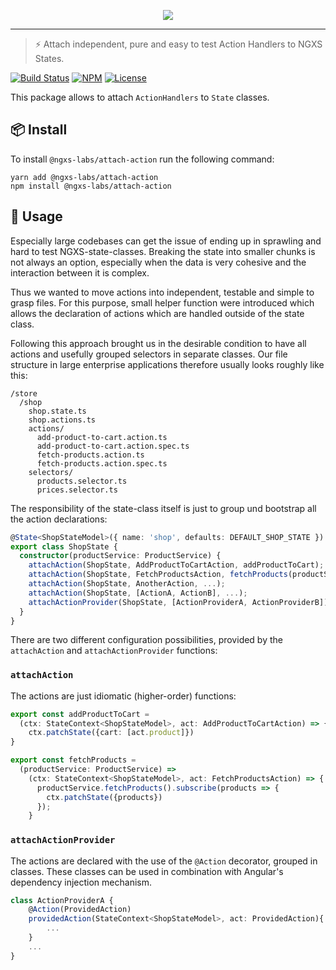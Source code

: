 <p align="center">
  <img src="https://raw.githubusercontent.com/ngxs-labs/emitter/master/docs/assets/logo.png">
</p>

---

> ⚡️ Attach independent, pure and easy to test Action Handlers to NGXS States.

[![Build Status](https://travis-ci.com/ngxs-labs/attach-action.svg?branch=master)](https://travis-ci.com/ngxs-labs/attach-action)
[![NPM](https://badge.fury.io/js/%40ngxs-labs%2Fattach-action.svg)](https://www.npmjs.com/package/@ngxs-labs/attach-action)
[![License](https://img.shields.io/badge/License-MIT-green.svg)](https://github.com/ngxs-labs/attach-action/blob/master/LICENSE)

This package allows to attach `ActionHandlers` to `State` classes.

## 📦 Install

To install `@ngxs-labs/attach-action` run the following command:

```console
yarn add @ngxs-labs/attach-action
npm install @ngxs-labs/attach-action
```

## 🔨 Usage

Especially large codebases can get the issue of ending up in sprawling and hard to test NGXS-state-classes. Breaking the state into smaller chunks is not always an option, especially when the data is very cohesive and the interaction between it is complex.

Thus we wanted to move actions into independent, testable and simple to grasp files. For this purpose, small helper function were introduced which allows the declaration of actions which are handled outside of the state class.

Following this approach brought us in the desirable condition to have all actions and usefully grouped selectors in separate classes. Our file structure in large enterprise applications therefore usually looks roughly like this:

```
/store
  /shop
    shop.state.ts
    shop.actions.ts
    actions/ 
      add-product-to-cart.action.ts
      add-product-to-cart.action.spec.ts
      fetch-products.action.ts
      fetch-products.action.spec.ts
    selectors/
      products.selector.ts
      prices.selector.ts
```

The responsibility of the state-class itself is just to group und bootstrap all the action declarations: 

```typescript
@State<ShopStateModel>({ name: 'shop', defaults: DEFAULT_SHOP_STATE })
export class ShopState {
  constructor(productService: ProductService) {
    attachAction(ShopState, AddProductToCartAction, addProductToCart);
    attachAction(ShopState, FetchProductsAction, fetchProducts(productService));
    attachAction(ShopState, AnotherAction, ...);
    attachAction(ShopState, [ActionA, ActionB], ...);
    attachActionProvider(ShopState, [ActionProviderA, ActionProviderB]);
  }
}
``` 
There are two different configuration possibilities, provided by the `attachAction` and `attachActionProvider` functions:

### `attachAction`
 
The actions are just idiomatic (higher-order) functions: 
```typescript
export const addProductToCart =
  (ctx: StateContext<ShopStateModel>, act: AddProductToCartAction) => {
    ctx.patchState({cart: [act.product]})
}

export const fetchProducts =
  (productService: ProductService) =>
    (ctx: StateContext<ShopStateModel>, act: FetchProductsAction) => {
      productService.fetchProducts().subscribe(products => {
        ctx.patchState({products})
      });
    }
```

### `attachActionProvider`

The actions are declared with the use of the `@Action` decorator, grouped in classes. 
These classes can be used in combination with Angular's dependency injection mechanism.

```typescript
class ActionProviderA {
    @Action(ProvidedAction)
    providedAction(StateContext<ShopStateModel>, act: ProvidedAction){
        ...
    }
    ...
}
```



